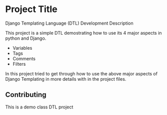 # Project Title

Django Templating Language (DTL) Development
Description

This project is a simple DTL demostrating how to use its 4 major aspects in python and Django.

- Variables
- Tags
- Comments
- Filters

In this project tried to get through how to use the above major aspects of Django Templating in more details with in the project files.
 
## Contributing

This is a demo class DTL project
 
  
